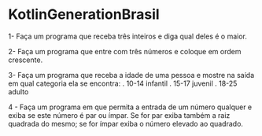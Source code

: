 # KotlinGenerationBrasil
1- Faça um programa que receba três inteiros e diga qual deles é o maior.

2- Faça um programa que entre com três números e coloque em ordem crescente.

3- Faça um programa que receba a idade de uma pessoa e mostre na saída em qual
categoria ela se encontra:
. 10-14 infantil
. 15-17 juvenil
. 18-25 adulto

4 - Faça um programa em que permita a entrada de um número qualquer e exiba se este
número é par ou ímpar. Se for par exiba também a raiz quadrada do mesmo; se for
ímpar exiba o número elevado ao quadrado.